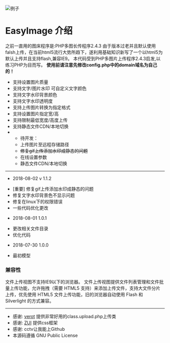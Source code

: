 ![例子](https://img.545141.com/images/201808/3b69f5b7f19f6fb6.png "例子")
# EasyImage 介绍
  之前一直用的图床程序是:PHP多图长传程序2.4.3
  由于版本过老并且默认使用falsh上传，在当前html5流行大势所趋下，遂利用基础知识新写了一个以html5为默认上传并且支持flash,兼容IE9。
  本代码受到PHP多图片上传程序2.4.3启发,以练习PHP为目而写。
  **使用前请注意先修改config.php中的domain域名为自己的！**
  
 * 支持设置图片质量
 * 支持文字/图片水印 可自定义文字颜色
 * 支持文字水印背景颜色
 * 支持文字水印透明度
 * 支持上传图片转换为指定格式
 * 支持设置图片指定宽/高
 * 支持限制最低宽度/高度上传
 * 支持静态文件CDN/本地切换
 * - 待开发：
   -  上传图片至远程存储路径
   -  ~~修复gif上传添加水印成静态的问题~~
   -  在线设置参数
   - 静态文件CDN/本地切换
---
* 2018-08-02 v 1.1.2
 - [重要] 修复gif上传添加水印成静态的问题
 - 修复文字水印背景色不显示问题
 - 修复在linux下的权限错误
 -  一些代码优化更改
* 2018-08-01 1.0.1
 - 更改相关文件目录
 - 优化代码
* 2018-07-30 1.0.0
 - 最初模型
 
 ### 兼容性 
文件上传视图不支持IE9以下的浏览器。
文件上传视图提供文件列表管理和文件批量上传功能，允许拖拽（需要 HTML5  支持）来添加上传文件，支持大文件分片上传，优先使用    HTML5 文件上传功能，旧的浏览器自动使用 Flash 和  Silverlight 的方式兼容。
   
----
  - 感谢: [verot](https://www.verot.net "verot") 提供非常好用的class.upload.php上传类  
  - 感谢: [ZUI](http://zui.sexy/ "ZUI") 提供css框架
  - 感谢: cctv让我能上Github
  - 本源码遵循 GNU Public License